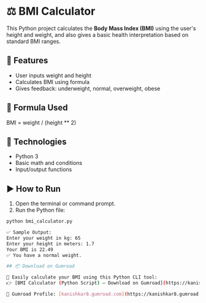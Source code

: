 # ⚖️ BMI Calculator

This Python project calculates the **Body Mass Index (BMI)** using the user's height and weight, and also gives a basic health interpretation based on standard BMI ranges.

## 🚀 Features
- User inputs weight and height
- Calculates BMI using formula
- Gives feedback: underweight, normal, overweight, obese

## 📘 Formula Used
BMI = weight / (height ** 2)

## 🧠 Technologies
- Python 3
- Basic math and conditions
- Input/output functions

## ▶️ How to Run
1. Open the terminal or command prompt.
2. Run the Python file:
```bash
python bmi_calculator.py

✅ Sample Output:
Enter your weight in kg: 65
Enter your height in meters: 1.7
Your BMI is 22.49
✅ You have a normal weight.

## 📦 Download on Gumroad

💪 Easily calculate your BMI using this Python CLI tool:  
👉 [BMI Calculator (Python Script) – Download on Gumroad](https://kanishkar8.gumroad.com/l/jjphsb?_gl=1*iikucp*_ga*MjUwMDg1MjM0LjE3NTE5ODIxOTM.*_ga_6LJN6D94N6*czE3NTIxMzQ5NjAkbzMkZzEkdDE3NTIxMzY0NDgkajYwJGwwJGgw)

🔗 Gumroad Profile: [kanishkar8.gumroad.com](https://kanishkar8.gumroad.com)
